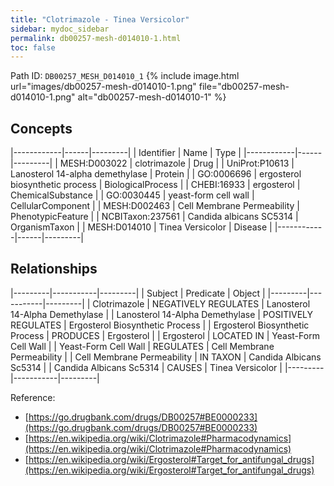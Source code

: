 ```yaml
---
title: "Clotrimazole - Tinea Versicolor"
sidebar: mydoc_sidebar
permalink: db00257-mesh-d014010-1.html
toc: false 
---
```



Path ID: `DB00257_MESH_D014010_1`
{% include image.html url="images/db00257-mesh-d014010-1.png" file="db00257-mesh-d014010-1.png" alt="db00257-mesh-d014010-1" %}

## Concepts

|------------|------|---------|
| Identifier | Name | Type    |
|------------|------|---------|
| MESH:D003022 | clotrimazole | Drug |
| UniProt:P10613 | Lanosterol 14-alpha demethylase | Protein |
| GO:0006696 | ergosterol biosynthetic process | BiologicalProcess |
| CHEBI:16933 | ergosterol | ChemicalSubstance |
| GO:0030445 | yeast-form cell wall | CellularComponent |
| MESH:D002463 | Cell Membrane Permeability | PhenotypicFeature |
| NCBITaxon:237561 | Candida albicans SC5314 | OrganismTaxon |
| MESH:D014010 | Tinea Versicolor | Disease |
|------------|------|---------|

## Relationships

|---------|-----------|---------|
| Subject | Predicate | Object  |
|---------|-----------|---------|
| Clotrimazole | NEGATIVELY REGULATES | Lanosterol 14-Alpha Demethylase |
| Lanosterol 14-Alpha Demethylase | POSITIVELY REGULATES | Ergosterol Biosynthetic Process |
| Ergosterol Biosynthetic Process | PRODUCES | Ergosterol |
| Ergosterol | LOCATED IN | Yeast-Form Cell Wall |
| Yeast-Form Cell Wall | REGULATES | Cell Membrane Permeability |
| Cell Membrane Permeability | IN TAXON | Candida Albicans Sc5314 |
| Candida Albicans Sc5314 | CAUSES | Tinea Versicolor |
|---------|-----------|---------|

Reference: 
  - [https://go.drugbank.com/drugs/DB00257#BE0000233](https://go.drugbank.com/drugs/DB00257#BE0000233)
  - [https://en.wikipedia.org/wiki/Clotrimazole#Pharmacodynamics](https://en.wikipedia.org/wiki/Clotrimazole#Pharmacodynamics)
  - [https://en.wikipedia.org/wiki/Ergosterol#Target_for_antifungal_drugs](https://en.wikipedia.org/wiki/Ergosterol#Target_for_antifungal_drugs)
